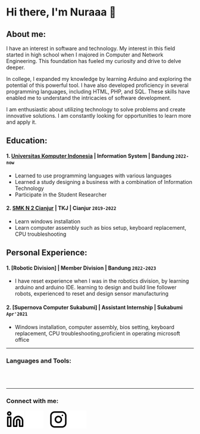 # Hi there, I'm Nuraaa 👋
## About me:
I have an interest in software and technology. My interest in this field started in high school when I majored in Computer and Network Engineering. This foundation has fueled my curiosity and drive to delve deeper.

In college, I expanded my knowledge by learning Arduino and exploring the potential of this powerful tool. I have also developed proficiency in several programming languages, including HTML, PHP, and SQL. These skills have enabled me to understand the intricacies of software development.

I am enthusiastic about utilizing technology to solve problems and create innovative solutions. I am constantly looking for opportunities to learn more and apply it.

## Education:

#### 1. [Universitas Komputer Indonesia](https://www.unikom.ac.id/) | Information System | Bandung `2022-now`
   - Learned to use programming languages with various languages
   - Learned a study designing a business with a combination of Information Technology
   - Participate in the Student Researcher
 #### 2. [SMK N 2 Cianjur](https://smkn2cilakucianjur.sch.id/) | TKJ | Cianjur `2019-2022`
   - Learn windows installation
   - Learn computer assembly such as bios setup, keyboard replacement, CPU troubleshooting

## Personal Experience:
#### 1. [Robotic Division] | Member Division | Bandung `2022-2023`
- I have reset experience when I was in the robotics division, by learning arduino and arduino IDE. learning to design and build line follower robots, experienced to reset and design sensor manufacturing
#### 2. [Supernova Computer Sukabumi] | Assistant Internship | Sukabumi `Apr'2021`
- Windows installation, computer assembly, bios setting, keyboard replacement, CPU troubleshooting,proficient in operating microsoft office
---

### Languages and Tools:

<br />
<br />

---
### Connect with me:

[![website](./img/linkedin-light.svg)](https://www.linkedin.com/in/nuraisahh#gh-light-mode-only)
[![website](./img/linkedin-dark.svg)](https://www.linkedin.com/in/nuraisahh#gh-dark-mode-only)
&nbsp;&nbsp;
[![website](./img/instagram-light.svg)](https://instagram.com/yrraaaaaaa#gh-light-mode-only)
[![website](./img/instagram-dark.svg)](https://instagram.com/yrraaaaaaa#gh-dark-mode-only)



[webdev]: https://github.com/vincentwidyan/vincentwidyan
